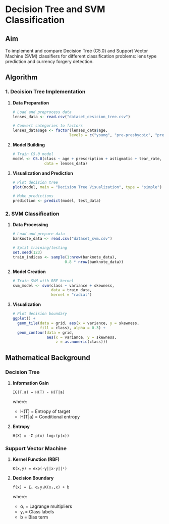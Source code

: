 # Decision Tree and SVM Classification

## Aim
To implement and compare Decision Tree (C5.0) and Support Vector Machine (SVM) classifiers for different classification problems: lens type prediction and currency forgery detection.

## Algorithm

### 1. Decision Tree Implementation
1. **Data Preparation**
   ```R
   # Load and preprocess data
   lenses_data <- read.csv("dataset_desicion_tree.csv")
   
   # Convert categories to factors
   lenses_data$age <- factor(lenses_data$age, 
                            levels = c("young", "pre-presbyopic", "presbyopic"))
   ```

2. **Model Building**
   ```R
   # Train C5.0 model
   model <- C5.0(class ~ age + prescription + astigmatic + tear_rate, 
                 data = lenses_data)
   ```

3. **Visualization and Prediction**
   ```R
   # Plot decision tree
   plot(model, main = "Decision Tree Visualization", type = "simple")
   
   # Make predictions
   prediction <- predict(model, test_data)
   ```

### 2. SVM Classification
1. **Data Processing**
   ```R
   # Load and prepare data
   banknote_data <- read.csv("dataset_svm.csv")
   
   # Split training/testing
   set.seed(123)
   train_indices <- sample(1:nrow(banknote_data), 
                          0.8 * nrow(banknote_data))
   ```

2. **Model Creation**
   ```R
   # Train SVM with RBF kernel
   svm_model <- svm(class ~ variance + skewness, 
                    data = train_data, 
                    kernel = "radial")
   ```

3. **Visualization**
   ```R
   # Plot decision boundary
   ggplot() +
     geom_tile(data = grid, aes(x = variance, y = skewness, 
               fill = class), alpha = 0.3) +
     geom_contour(data = grid, 
                  aes(x = variance, y = skewness, 
                      z = as.numeric(class)))
   ```

## Mathematical Background

### Decision Tree
1. **Information Gain**
   ```
   IG(T,a) = H(T) - H(T|a)
   ```
   where:
   - H(T) = Entropy of target
   - H(T|a) = Conditional entropy

2. **Entropy**
   ```
   H(X) = -Σ p(x) log₂(p(x))
   ```

### Support Vector Machine
1. **Kernel Function (RBF)**
   ```
   K(x,y) = exp(-γ||x-y||²)
   ```

2. **Decision Boundary**
   ```
   f(x) = Σᵢ αᵢyᵢK(xᵢ,x) + b
   ```
   where:
   - αᵢ = Lagrange multipliers
   - yᵢ = Class labels
   - b = Bias term